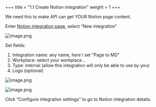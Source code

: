 +++
title = "1.1 Create Notion integration"
weight = 1
+++


We need this to make API can get YOUR Notion page content.


Enter [Notion integration page](https://www.notion.so/profile/integrations), select “New integration”


![image.png](/images/002-ii-level-1-notion-to-md/001-1-setup-notion-integration/4-593779-image.png)


Set fields:

1. Integration name: any name, here I set “Page to MD”
2. Workplace: select your workplace…
3. Type: internal (allow this integration will only be able to use by you)
4. Logo (optional)

![image.png](/images/002-ii-level-1-notion-to-md/001-1-setup-notion-integration/4-542163-image.png)


![image.png](/images/002-ii-level-1-notion-to-md/001-1-setup-notion-integration/4-240466-image.png)


Click “Configure integration settings” to go to Notion integration details.


